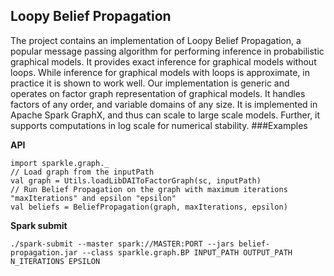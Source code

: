## Loopy Belief Propagation
The project contains an implementation of Loopy Belief Propagation, a popular message passing algorithm for performing inference in probabilistic graphical models. It provides exact inference for graphical models without loops. While inference for graphical models with loops is approximate, in practice it is shown to work well. Our implementation is generic and operates on factor graph representation of graphical models. It handles factors of any order, and variable domains of any size. It is implemented in Apache Spark GraphX, and thus can scale to large scale models. Further, it supports computations in log scale for numerical stability.
###Examples

**API**

````
import sparkle.graph._
// Load graph from the inputPath
val graph = Utils.loadLibDAIToFactorGraph(sc, inputPath)
// Run Belief Propagation on the graph with maximum iterations "maxIterations" and epsilon "epsilon"
val beliefs = BeliefPropagation(graph, maxIterations, epsilon)
````

**Spark submit**

````
./spark-submit --master spark://MASTER:PORT --jars belief-propagation.jar --class sparkle.graph.BP INPUT_PATH OUTPUT_PATH N_ITERATIONS EPSILON
````
